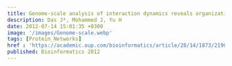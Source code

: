 ```yaml
---
title: Genome-scale analysis of interaction dynamics reveals organization of biological networks
description: Das J*, Mohammed J, Yu H
date: 2012-07-14 15:01:35 +0300
image: '/images/Genome-scale.webp' 
tags: [Protein_Networks]
href : 'https://academic.oup.com/bioinformatics/article/28/14/1873/219036?login=true'
published: Bioinformatics 2012
---
```

